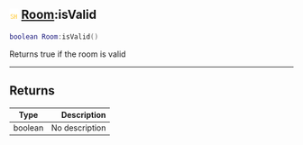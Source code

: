 ## ![shared](.gitbook/assets/shared.png) [Room](./readme/Room/README.md):isValid

```lua
boolean Room:isValid()
```

Returns true if the room is valid

------
## Returns

| Type   | Description |
| ------ | ----------: |
| boolean | No description |

